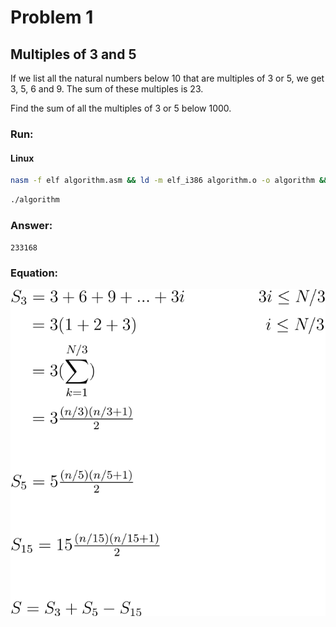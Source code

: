 # Problem 1

## Multiples of 3 and 5

If we list all the natural numbers below 10 that are multiples of 3 or 5, we get 3, 5, 6 and 9. The sum of these multiples is 23.

Find the sum of all the multiples of 3 or 5 below 1000.

### Run:

#### Linux
```sh
nasm -f elf algorithm.asm && ld -m elf_i386 algorithm.o -o algorithm && rm algorithm.o
```

```sh
./algorithm
```

### Answer:
`233168`

### Equation:

![](/.github/equations/problem_1/1.svg)